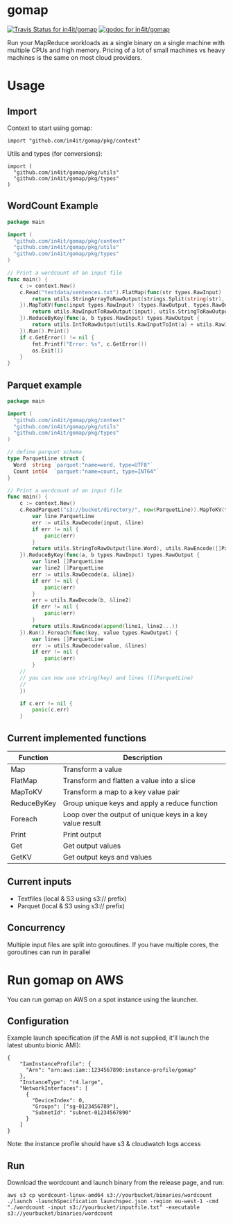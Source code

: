 # gomap
[![Travis Status for in4it/gomap](https://travis-ci.org/in4it/gomap.svg?branch=master)](https://travis-ci.org/in4it/gomap)
[![godoc for in4it/gomap](https://godoc.org/github.com/in4it/gomap?status.svg)](https://pkg.go.dev/github.com/in4it/gomap/pkg/context?tab=doc)

Run your MapReduce workloads as a single binary on a single machine with multiple CPUs and high memory. Pricing of a lot of small machines vs heavy machines is the same on most cloud providers.

# Usage

## Import
Context to start using gomap:
```
import "github.com/in4it/gomap/pkg/context"
```
Utils and types (for conversions):
```
import (
  "github.com/in4it/gomap/pkg/utils"
  "github.com/in4it/gomap/pkg/types"
)
```

## WordCount Example

```go
package main

import (
  "github.com/in4it/gomap/pkg/context"
  "github.com/in4it/gomap/pkg/utils"
  "github.com/in4it/gomap/pkg/types"
)

// Print a wordcount of an input file
func main() {
	c := context.New()
	c.Read("testdata/sentences.txt").FlatMap(func(str types.RawInput) []types.RawOutput {
		return utils.StringArrayToRawOutput(strings.Split(string(str), " "))
	}).MapToKV(func(input types.RawInput) (types.RawOutput, types.RawOutput) {
		return utils.RawInputToRawOutput(input), utils.StringToRawOutput("1")
	}).ReduceByKey(func(a, b types.RawInput) types.RawOutput {
		return utils.IntToRawOutput(utils.RawInputToInt(a) + utils.RawInputToInt(b))
	}).Run().Print()
	if c.GetError() != nil {
		fmt.Printf("Error: %s", c.GetError())
		os.Exit(1)
	}
}
```

## Parquet example
```go
package main

import (
  "github.com/in4it/gomap/pkg/context"
  "github.com/in4it/gomap/pkg/utils"
  "github.com/in4it/gomap/pkg/types"
)

// define parquet schema
type ParquetLine struct {
  Word  string `parquet:"name=word, type=UTF8"`
  Count int64  `parquet:"name=count, type=INT64"` 
}

// Print a wordcount of an input file
func main() {
	c := context.New()
	c.ReadParquet("s3://bucket/directory/", new(ParquetLine)).MapToKV(func(input types.RawInput) (types.RawOutput, types.RawOutput) {
		var line ParquetLine
		err := utils.RawDecode(input, &line)
		if err != nil {
			panic(err)
		}
		return utils.StringToRawOutput(line.Word), utils.RawEncode([]ParquetLine{line})
	}).ReduceByKey(func(a, b types.RawInput) types.RawOutput {
		var line1 []ParquetLine
		var line2 []ParquetLine
		err := utils.RawDecode(a, &line1)
		if err != nil {
			panic(err)
		}
		err = utils.RawDecode(b, &line2)
		if err != nil {
			panic(err)
		}
		return utils.RawEncode(append(line1, line2...))
	}).Run().Foreach(func(key, value types.RawOutput) {
		var lines []ParquetLine
		err := utils.RawDecode(value, &lines)
		if err != nil {
			panic(err)
		}
    //
    // you can now use string(key) and lines ([]ParquetLine)
    //
	})

	if c.err != nil {
		panic(c.err)
	}
```

## Current implemented functions
| Function | Description |
| -------- | ----------- |
| Map | Transform a value |
| FlatMap | Transform and flatten a value into a slice |
| MapToKV | Transform a map to a key value pair |
| ReduceByKey | Group unique keys and apply a reduce function |
| Foreach | Loop over the output of unique keys in a key value result |
| Print | Print output |
| Get | Get output values |
| GetKV | Get output keys and values |

## Current inputs
* Textfiles (local & S3 using s3:// prefix)
* Parquet (local & S3 using s3:// prefix)

## Concurrency
Multiple input files are split into goroutines. If you have multiple cores, the goroutines can run in parallel

# Run gomap on AWS
You can run gomap on AWS on a spot instance using the launcher.

## Configuration

Example launch specification (if the AMI is not supplied, it'll launch the latest ubuntu bionic AMI):
```
{
    "IamInstanceProfile": {
      "Arn": "arn:aws:iam::1234567890:instance-profile/gomap"
    },
    "InstanceType": "r4.large",
    "NetworkInterfaces": [
      {
        "DeviceIndex": 0,
        "Groups": ["sg-0123456789"],
        "SubnetId": "subnet-01234567890"
      }
    ]  
}
```

Note: the instance profile should have s3 & cloudwatch logs access

## Run

Download the wordcount and launch binary from the release page, and run:
```
aws s3 cp wordcount-linux-amd64 s3://yourbucket/binaries/wordcount
./launch -launchSpecification launchspec.json -region eu-west-1 -cmd "./wordcount -input s3://yourbucket/inputfile.txt" -executable s3://yourbucket/binaries/wordcount
```